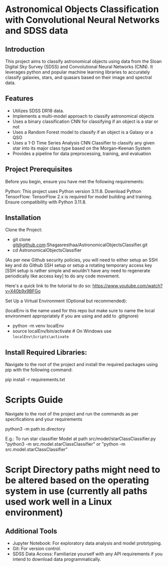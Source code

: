 # Astronomical Objects Classification with Convolutional Neural Networks and SDSS data

## Introduction

This project aims to classify astronomical objects using data from the Sloan Digital Sky Survey (SDSS) and Convolutional Neural Networks (CNN). It leverages python and popular machine learning libraries to accurately classify galaxies, stars, and quasars based on their image and spectral data.

## Features

- Utilizes SDSS DR18 data.
- Implements a multi-model approach to classify astronomical objects
- Uses a binary classification CNN for classifying if an object is a star or not
- Uses a Random Forest model to classify if an object is a Galaxy or a QSO
- Uses a 1-D Time Series Analysis CNN Classifier to classify any given star into its major class type based on the Morgan–Keenan System
- Provides a pipeline for data preprocessing, training, and evaluation

## Project Prerequisites

Before you begin, ensure you have met the following requirements:

Python: This project uses Python version 3.11.8. Download Python
TensorFlow: TensorFlow 2.x is required for model building and training. Ensure compatibility with Python 3.11.8.

## Installation

Clone the Project:

- git clone git@github.com:Shagasresthaa/AstronomicalObjectsClassifier.git
- cd AstronomicalObjectsClassifier

(As per new Github security policies, you will need to either setup an SSH key and do Github SSH setup or setup a rotating temporary access key [SSH setup is rather simple and wouldn't have any need to regenerate periodically like access key] to do any code movement.

Here's a quick link to the tutorial to do so: https://www.youtube.com/watch?v=X40b9x9BFGo

Set Up a Virtual Environment (Optional but recommended):

(localEnv is the name used for this repo but make sure to name the local environment appropriately if you are using and add to .gitignore)

- python -m venv localEnv
- source localEnv/bin/activate # On Windows use `localEnv\Scripts\activate`

## Install Required Libraries:

Navigate to the root of the project and install the required packages using pip with the following command:

pip install -r requirements.txt

# Scripts Guide

Navigate to the root of the project and run the commands as per specifications and your requirements

python3 -m path.to.directory

E.g.: To run star classifier Model at path src/model/starClassClassifier.py
    "python3 -m src.model.starClassClassifier" or "python -m src.model.starClassClassifier"

# Script Directory paths might need to be altered based on the operating system in use (currently all paths used work well in a Linux environment)

## Additional Tools

- Jupyter Notebook: For exploratory data analysis and model prototyping.
- Git: For version control.
- SDSS Data Access: Familiarize yourself with any API requirements if you intend to download data programmatically.
